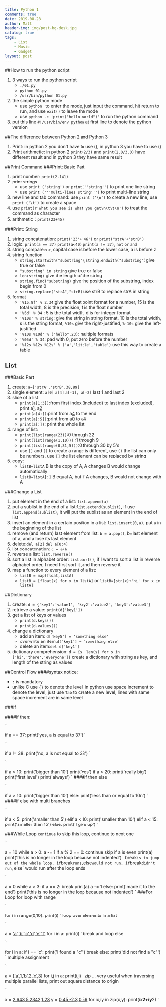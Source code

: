 ```yaml
---
title: Python 1 
comments: true
date: 2019-08-28
author: Matt
header-img: img/post-bg-desk.jpg
catalog: true
tags:
    - List
    - Music
    - Gadget
layout: post
---
```

##How to run the python script
1. 3 ways to run the python script
	* `./01.py`
	* `python 01.py`
	* `/usr/bin/python 01.py `
2. the simple python mode
	* use `python ` to enter the mode, just input the command, hit return to run, and use `exit()` to leave the mode
	* use `python -c 'print("hello world")'` to run the python command     
3. put this line `#!/usr/bin/env python` at first line to denote the python version

##The difference between Python 2 and Python 3
1. Print: in python 2 you don't have to use (), in python 3 you have to use ()
2. Print arithmetic: in python 2 `print(2/3)` and `print(2.0/3.0)` have different result and in python 3 they have same result

##Print Command
###Print: Basic Part
1. print number: `print(2.141)`
2. print strings
	* use `print ('string')` or `print(''string'')` to print one line string
	* use `print ('''multi-lines string''')` to print multi-line string
3. new line and tab command: use `print ('\n')` to create a new line, use `print ('\t')` to create a space
4. use `print(r'what you see is what you get\n\t\t\n')` to treat the command as character
5. arithmetic：`print(23+45)`

###Print: String 
1. string concatenation: `print('23'+'46')` or `print("strA'+'strB')`
2. logic: `print(a == 37)` `print(a<40)` `print(a != 37)`, `not` `or`  `and`
3. string compare:`<` `>`, capital case is before the lower case, a is before z
4. string function
	* `string.startwith("substring")`,`string.endwith("substring")`give true or false
	* `"substring" in string` give true or false
	* `len(string)` give the length of the string
	* `string.find("substring)` give the position of the substring, index begin from 0
	* `string.replace("strA","strB)` use strB to replace strA in string
5. format
	* `'%15.8f' % 2.34`:give the float point format for a number, 15 is the total width, 8 is the precision, f is the float number
	* `'%5d' % 34` : 5 is the total width, d is for integer format
	* `'%10s' % string`: give the string in string format, 10 is the total width, s is the string format, `%10s` give the right-justified, `%-10s` give the left-justified
	* `'%10s %10d' % ("hello",23)`: multiple formats
	* `'%05d' % 34`: pad with 0, put zero before the number
	* `'%12s %12s %12s' % ('a','little','table')` use this way to create a table

## List
###Basic Part
1. create: `a=['strA','strB',38,89]`
2. single element: `a[0]` `a[4]` `a[-1], a[-2]` last 1 and last 2
3. slice of a list
	* `print(a[1:3])`:from first index (included) to last index (excluded), print a[1](#), a[2](#)
	* `print(a[4:])`:print from a[4](#) to the end
	* `print(a[:5])`:print from a[0](#) to a[4](#)
	* `print(a[:])`: print the whole list
4. range of list:
	* `print(list(range(23))`:0 through 22
	* `print(list(range(1,10)))` :1 through 9 
	* `print(list(range(0,31,5)))`:0 through 30 by 5's
	* use `[]` and `()` to create a range is different, use `()` the list can only be numbers, use `[]` the list element can be replaced by string
5. copy: 
	* `listB=listA` B is the copy of A, A changes B would change automatically
	* `listB=listA[:]` B equal A, but if A changes, B would not change with A

###Change a List
1. put element in the end of a list: `list.append(a)`
2. put a sublist in the end of a list:`list.extend(sublist)`, if use `list.append(sublist)`, it will put the sublist as an element in the end of list
3. insert an element in a certain position in a list: `list.insert(0,a)`, put `a` in the beginning of the list
4. remove (and return) last element from list: `b = a.pop()`, b=last element of a, and a lose its last element
5. delete:`del a[2]` `del a[0:4]`
6. list concatenation: `c = a+b`
7. reverse a list: `list.reverse()` 
8. sort a list in alphabet order: `list.sort()`, if I want to sort a list in reverse alphabet order, I need first sort it ,and then reverse it
9. map a function to every element of a list:
	* `listB = map(float,listA)`
	* `listB = [float(x) for x in listA]` or `listB=[str(x)+'hi' for x in listA]`

##Dictionary
1. create: `d = {'key1':'value1', 'key2':'value2', 'key3':'value3'}`
2. retrieve a value: `print(d['key1'])`
3. get a list of keys or values
	* `print(d.keys())`
	* `print(d.values())`
4. change a dictionary
	* add an item: `d['key5'] = 'something else'`
	* overwrite an item:`d['key1'] = 'something else'`
	* delete an item:`del d['key1']`
5. dictionary comprehension: `d = {s: len(s) for s in ['hi','there','everyone']}` create a dictionary with string as key, and length of the string as values

##Control Flow
####syntax notice:
*  `:` is mandatory
* unlike C use `{}` to denote the level, in python use space increment to denote the level, just use `Tab` to create a new level, lines with same space increment are in same level

###If

####if then:

	` 
if a == 37:
print('yes, a is equal to 37')
	`

	`
if a != 38: print('no, a is not equal to 38')
	`

	`
if a \> 10:
print('bigger than 10')
print('yes')
if a \> 20:
  print('really big')
print('first level')
print('always') 
	`
####if then else

	`
if a \> 10:
  print('bigger than 10')
else:
  print('less than or equal to 10n')
	`
####if else with multi branches

	`
if a \< 5:
print('smaller than 5')
elif a \< 10:
print('smaller than 10')
elif a \< 15:
print('smaller than 15')
else:
print('I give up')
	`

###While Loop
`continue` to skip this loop, continue to next one

	`
a = 10
while a \> 0:
a -= 1
if a % 2 == 0: 
continue 
skip if a is even
print(a)
print('this is no longer in the loop because not indented')
	`
`break` is to jump out of the whole loop, if `break` runs, `else` would not run, if `break` didn't run, `else` would run after the loop ends

	`
a = 0 
while a \> 3:
if a == 2: 
break
print(a)
a -= 1
else:
print('made it to the end')
print('this is no longer in the loop because not indented')
	`
###For Loop
for loop with range 

	`
for i in range(0,10):
  print(i)
	`
loop over elements in a list

	`
a = ['a','b','c','d','e','f'](#)
for i in a:
  print(i)
	`
break and loop else

	`
for i in a:
  if i == 'c':
print('I found a "c"')
break
else:
  print('did not find a "c"')
	`
multiple assignment 

	`
a = [['a',1](#),['b',2](#),['c',3](#)]
for i,j in a:
print(i,j)
	`
zip ... very useful when traversing multiple parallel lists, print out square distance to origin   

	`
x = [2.643,5.2342,1.23](#)
y = [0.45,-2.3,0.56](#)
for ix,iy in zip(x,y):
print(ix**2+iy**2)
	`


